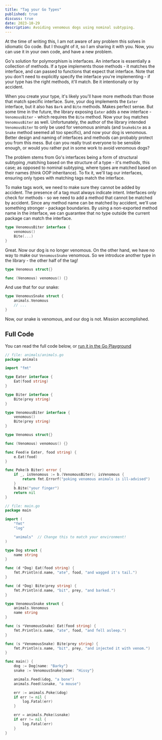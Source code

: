 ```yaml
---
title: "Tag your Go Types"
published: true
discuss: true
date: 2023-10-29
description: Avoiding venomous dogs using nominal subtyping.
---
```


At the time of writing this, I am not aware of any problem this solves in idiomatic Go code.
But I thought of it, so I am sharing it with you.
Now, you can use it in your own code, and have a new problem.

Go's solution for polymorphism is interfaces.
An interface is essentially a collection of methods.
If a type implements those methods - it matches the interface, and can passed to functions that expect that interface.
Note that you don't need to explicitly specify the interface you're implementing - if your type has the right methods, it'll match.
Be it intentionally or by accident.

When you create your type, it's likely you'll have more methods than those that match specific interface.
Sure, your dog implements the `Eater` interface, but it also has `Bark` and `Bite` methods.
Makes perfect sense.
But some time in the future, the library exposing `Eater` adds a new interface - `VenomousBiter` - which requires the `Bite` method.
Now your `Dog` matches `VenomousBiter` as well.
Unfortunately, the author of the library intended `VenomousBiter` to only be used for venomous animals (and `Snakebite` as a `Snake` method seemed all too specific), and now your dog is venomous.
Better design and naming of interfaces and methods can probably protect you from this mess.
But can you really trust everyone to be sensible enough, or would you rather put in some work to avoid venomous dogs?

The problem stems from Go's interfaces being a form of structural subtyping ,matching based on the structure of a type - it's methods, this case; as opposed to nominal subtyping, where types are matched based on their names (think OOP inheritance).
To fix it, we'll tag our interfaces, ensuring only types with matching tags match the interface.

To make tags work, we need to make sure they cannot be added by accident.
The presence of a tag must always indicate intent.
Interfaces only check for methods - so we need to add a method that cannot be matched by accident.
Since any method name can be matched by accident, we'll use something stronger - package boundaries.
By using a non-exported method name in the interface, we can guarantee that no type outside the current package can match the interface.

```go
type VenomousBiter interface {
	venomous()
	Bite(...)
}
```

Great.
Now our dog is no longer venomous.
On the other hand, we have no way to make our `VenomousSnake` venomous.
So we introduce another type in the library - the other half of the tag!

```go
type Venomous struct{}

func (Venomous) venomous() {}
```

And use that for our snake:

```go
type VenomousSnake struct {
	animals.Venomous
	// ...
}
```

Now, our snake is venomous, and our dog is not.
Mission accomplished.

## Full Code

You can read the full code below, or [run it in the Go Playground](https://go.dev/play/p/TM_Ke1dyV-8)

```go
// file: animals/animals.go
package animals

import "fmt"

type Eater interface {
	Eat(food string)
}

type Biter interface {
	Bite(prey string)
}

type VenomousBiter interface {
	venomous()
	Bite(prey string)
}

type Venomous struct{}

func (Venomous) venomous() {}

func Feed(e Eater, food string) {
	e.Eat(food)
}

func Poke(b Biter) error {
	if _, isVenomous := b.(VenomousBiter); isVenomous {
		return fmt.Errorf("poking venomous animals is ill-advised")
	}
	b.Bite("your finger")
	return nil
}
```

```go
// file: main.go
package main

import (
	"fmt"
	"log"

	"animals"  // Change this to match your environment!
)

type Dog struct {
	name string
}

func (d *Dog) Eat(food string) {
	fmt.Println(d.name, "ate", food, "and wagged it's tail.")
}

func (d *Dog) Bite(prey string) {
	fmt.Println(d.name, "bit", prey, "and barked.")
}

type VenomousSnake struct {
	animals.Venomous
	name string
}

func (s *VenomousSnake) Eat(food string) {
	fmt.Println(s.name, "ate", food, "and fell asleep.")
}

func (s *VenomousSnake) Bite(prey string) {
	fmt.Println(s.name, "bit", prey, "and injected it with venom.")
}

func main() {
	dog := Dog{name: "Barky"}
	snake := VenomousSnake{name: "Hissy"}

	animals.Feed(&dog, "a bone")
	animals.Feed(&snake, "a mouse")

	err := animals.Poke(&dog)
	if err != nil {
		log.Fatal(err)
	}

	err = animals.Poke(&snake)
	if err != nil {
		log.Fatal(err)
	}
}

```
